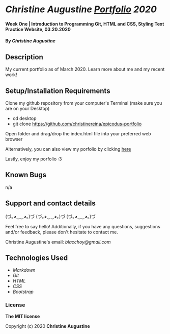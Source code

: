# _Christine Augustine [Portfolio](https://christinereina.github.io/epicodus-portfolio/) 2020_

#### Week One | Introduction to Programming Git, HTML and CSS, Styling Text Practice Website, 03.20.2020

#### By _**Christine Augustine**_

## Description

My current portfolio as of March 2020. Learn more about me and my recent work!

## Setup/Installation Requirements

Clone my github repository from your computer's Terminal (make sure you are on your Desktop)

* cd desktop
* git clone https://github.com/christinereina/epicodus-portfolio

Open folder and drag/drop the index.html file into your preferred web browser

Alternatively, you can also view my porfolio by clicking [here](https://christinereina.github.io/epicodus-portfolio/)

Lastly, enjoy my porfolio :3

## Known Bugs

n/a

## Support and contact details

(づ｡◕‿‿◕｡)づ (づ｡◕‿‿◕｡)づ (づ｡◕‿‿◕｡)づ

Feel free to say hello! Additionally, if you have any questions, suggestions and/or feedback, please don't hesitate to contact me. 

Christine Augustine's email:
_blacchoy@gmail.com_

## Technologies Used

* _Markdown_
* _Git_
* _HTML_
* _CSS_ 
* _Bootstrap_

### License

**The MIT license**

Copyright (c) 2020 **Christine Augustine**
